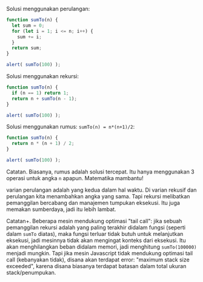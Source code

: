Solusi menggunakan perulangan:

```js run
function sumTo(n) {
  let sum = 0;
  for (let i = 1; i <= n; i++) {
    sum += i;
  }
  return sum;
}

alert( sumTo(100) );
```

Solusi menggunakan rekursi:

```js run
function sumTo(n) {
  if (n == 1) return 1;
  return n + sumTo(n - 1);
}

alert( sumTo(100) );
```

Solusi menggunakan rumus: `sumTo(n) = n*(n+1)/2`:

```js run
function sumTo(n) {
  return n * (n + 1) / 2;
}

alert( sumTo(100) );
```

Catatan. Biasanya, rumus adalah solusi tercepat. Itu hanya menggunakan 3 operasi untuk angka `n` apapun. Matematika mambantu!

varian perulangan adalah yang kedua dalam hal waktu. Di varian rekusif dan perulangan kita menambahkan angka yang sama. Tapi rekursi melibatkan pemanggilan bercabang dan manajemen tumpukan eksekusi. Itu juga memakan sumberdaya, jadi itu lebih lambat.

Catatan+. Beberapa mesin mendukung optimasi "tail call": jika sebuah pemanggilan rekursi adalah yang paling terakhir didalam fungsi (seperti dalam `sumTo` diatas), maka fungsi terluar tidak butuh untuk melanjutkan eksekusi, jadi mesinnya tidak akan mengingat konteks dari eksekusi. Itu akan menghilangkan beban didalam memori, jadi menghitung `sumTo(100000)` menjadi mungkin. Tapi jika mesin Javascript tidak mendukung optimasi tail call (kebanyakan tidak), disana akan terdapat error: "maximum stack size exceeded", karena disana biasanya terdapat batasan dalam total ukuran stack/penumpukan.
